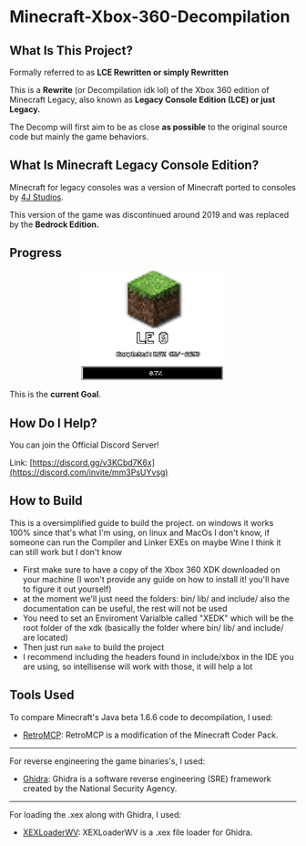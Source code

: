 # Minecraft-Xbox-360-Decompilation


## What Is This Project?

Formally referred to as **LCE Rewritten or simply Rewritten**

This is a **Rewrite** (or Decompilation idk lol) of the Xbox 360 edition of Minecraft Legacy, also known as **Legacy Console Edition (LCE) or just Legacy.**



The Decomp will first aim to be as close **as possible** to the original source code but mainly the game behaviors.


## What Is Minecraft Legacy Console Edition?
Minecraft for legacy consoles was a version of Minecraft ported to consoles by [4J Studios][4j].

This version of the game was discontinued around 2019 and was replaced by the **Bedrock Edition.**

## Progress
<p align="center">
  <img src="https://github.com/AleBello7276/Minecraft-Xbox-360-Decompilation/blob/main/img/Bar-V1.png" width="50%" >
</p>


This is the **current Goal**.
## How Do I Help?
You can join the Official Discord Server!

Link: [https://discord.gg/v3KCbd7K6x](https://discord.com/invite/mm3PsUYvsg)


## How to Build
This is a oversimplified guide to build the project.
on windows it works 100% since that's what I'm using, on linux and MacOs I don't know, if someone can run the Compiler and Linker EXEs on maybe Wine I think it can still work but I don't know

- First make sure to have a copy of the Xbox 360 XDK downloaded on your machine (I won't provide any guide on how to install it! you'll have to figure it out yourself)
- at the moment we'll just need the folders: bin/ lib/ and include/ also the documentation can be useful, the rest will not be used
- You need to set an Enviroment Varialble called "XEDK" which will be the root folder of the xdk (basically the folder where bin/ lib/ and include/ are located)
- Then just run ``make`` to build the project
- I recommend including the headers found in include/xbox in the IDE you are using, so intellisense will work with those, it will help a lot

## Tools Used
To compare Minecraft's Java beta 1.6.6 code to decompilation, I used:
* [RetroMCP][rmcp]: RetroMCP is a modification of the Minecraft Coder Pack.

---

For reverse engineering the game binaries's, I used: 
* [Ghidra][ghi]: Ghidra is a software reverse engineering (SRE) framework created by the National Security Agency.

---

For loading the .xex along with Ghidra, I used: 
* [XEXLoaderWV][xel]: XEXLoaderWV is a .xex file loader for Ghidra.


[rmcp]: https://github.com/MCPHackers/RetroMCP-Java
[ghi]: https://github.com/NationalSecurityAgency/ghidra
[xel]: https://github.com/zeroKilo/XEXLoaderWV
[4j]: https://www.4jstudios.com
[Todo]: https://github.com/AleBello7276/MC-LCE-Rewritten#to-do-list
